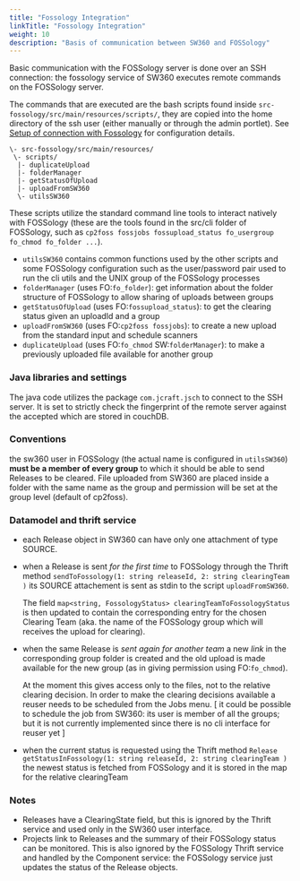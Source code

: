 ```yaml
---
title: "Fossology Integration"
linkTitle: "Fossology Integration"
weight: 10
description: "Basis of communication between SW360 and FOSSology"
---
```


Basic communication with the FOSSology server is done over an SSH connection: the fossology service of SW360 executes remote commands on the FOSSology server.

The commands that are executed are the bash scripts found inside `src-fossology/src/main/resources/scripts/`, they are copied into the home directory of the ssh user (either manually or through the admin portlet).
See [Setup of connection with Fossology](Fossology-Setup) for configuration details.

```
\- src-fossology/src/main/resources/
 \- scripts/
  |- duplicateUpload
  |- folderManager
  |- getStatusOfUpload
  |- uploadFromSW360
  \- utilsSW360
```

These scripts utilize the standard command line tools to interact natively with FOSSology (these are the tools found in the src/cli folder of FOSSology, such as `cp2foss fossjobs fossupload_status fo_usergroup fo_chmod fo_folder ...`).

* `utilsSW360` contains common functions used by the other scripts and some FOSSology configuration such as the user/password pair used to run the cli utils and the UNIX group of the FOSSology processes
* `folderManager` (uses FO:`fo_folder`): get information about the folder structure of FOSSology to allow sharing of uploads between groups
* `getStatusOfUpload` (uses FO:`fossupload_status`): to get the clearing status given an uploadId and a group
* `uploadFromSW360` (uses FO:`cp2foss fossjobs`): to create a new upload from the standard input and schedule scanners
* `duplicateUpload` (uses FO:`fo_chmod` SW:`folderManager`): to make a previously uploaded file available for another group

### Java libraries and settings

The java code utilizes the package `com.jcraft.jsch` to connect to the SSH server. It is set to strictly check the fingerprint of the remote server against the accepted which are stored in couchDB.

### Conventions

the sw360 user in FOSSology (the actual name is configured in `utilsSW360`) **must be a member of every group** to which it should be able to send Releases to be cleared.
File uploaded from SW360 are placed inside a folder with the same name as the group and permission will be set at the group level (default of cp2foss).

### Datamodel and thrift service

* each Release object in SW360 can have only one attachment of type SOURCE.
* when a Release is sent *for the first time* to FOSSology through the Thrift method `sendToFossology(1: string releaseId, 2: string clearingTeam )` its SOURCE attachement is sent as stdin to the script `uploadFromSW360`. 

    The field `map<string, FossologyStatus> clearingTeamToFossologyStatus` is then updated to contain the corresponding entry for the chosen Clearing Team (aka. the name of the FOSSology group which will receives the upload for clearing).
* when the same Release is *sent again for another team* a new *link* in the corresponding group folder is created and the old upload is made available for the new group (as in giving permission using FO:`fo_chmod`).

    At the moment this gives access only to the files, not to the relative clearing decision.
    In order to make the clearing decisions available a reuser needs to be scheduled from the Jobs menu. [ it could be possible to schedule the job from SW360: its user is member of all the groups; but it is not currently implemented since there is no cli interface for reuser yet ]
* when the current status is requested using the Thrift method `Release getStatusInFossology(1: string releaseId, 2: string clearingTeam )` the newest status is fetched from FOSSology and it is stored in the map for the relative clearingTeam

### Notes

* Releases have a ClearingState field, but this is ignored by the Thrift service and used only in the SW360 user interface. 
* Projects link to Releases and the summary of their FOSSology status can be monitored. This is also ignored by the FOSSology Thrift service and handled by the Component service: the FOSSology service just updates the status of the Release objects.

